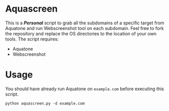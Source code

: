 # Aquascreen
This is a **_Personal_** script to grab all the subdomains of a specific target from Aquatone and run Webscreenshot tool on each subdomain. Feel free to fork the repository and replace the OS directories to the location of your own tools. The script requires:

- Aquatone
- Webscreenshot

# Usage
You should have already run Aquatone on `example.com` before executing this script.

```
python aquascreen.py -d example.com
```
